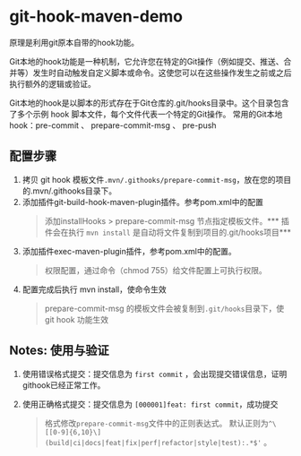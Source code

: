 # git-hook-maven-demo
原理是利用git原本自带的hook功能。 

Git本地的hook功能是一种机制，它允许您在特定的Git操作（例如提交、推送、合并等）发生时自动触发自定义脚本或命令。这使您可以在这些操作发生之前或之后执行额外的逻辑或验证。 

Git本地的hook是以脚本的形式存在于Git仓库的.git/hooks目录中。这个目录包含了多个示例 hook 脚本文件，每个文件代表一个特定的Git操作。 常用的Git本地hook：pre-commit 、 prepare-commit-msg 、 pre-push

## 配置步骤
1. 拷贝 git hook 模板文件```.mvn/.githooks/prepare-commit-msg```，放在您的项目的.mvn/.githooks目录下。
2. 添加插件git-build-hook-maven-plugin插件。参考pom.xml中的配置
   > 添加installHooks >  prepare-commit-msg 节点指定模板文件。*** 插件会在执行 ```mvn install``` 是自动将文件复制到项目的.git/hooks项目***
3. 添加插件exec-maven-plugin插件，参考pom.xml中的配置。
   > 权限配置，通过命令（chmod 755）给文件配置上可执行权限。
4. 配置完成后执行 mvn install，使命令生效
   > prepare-commit-msg 的模板文件会被复制到```.git/hooks```目录下，使 git hook 功能生效

## Notes: 使用与验证
1. 使用错误格式提交：提交信息为 ```first commit``` ，会出现提交错误信息，证明githook已经正常工作。

2. 使用正确格式提交：提交信息为 ```[000001]feat: first commit```，成功提交
   > 格式修改```prepare-commit-msg```文件中的正则表达式。
   > 默认正则为```^\[[0-9]{6,10}\](build|ci|docs|feat|fix|perf|refactor|style|test):.*$'``` 。
